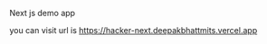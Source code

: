 <!-- @format -->

Next js demo app

you can visit url is https://hacker-next.deepakbhattmits.vercel.app
